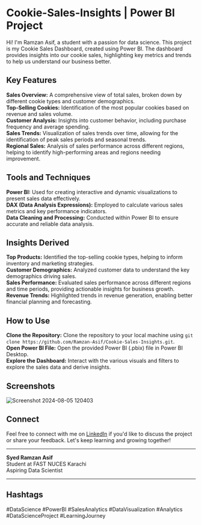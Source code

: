 # Cookie-Sales-Insights | Power BI Project

Hi! I'm Ramzan Asif, a student with a passion for data science. This project is my Cookie Sales Dashboard, created using Power BI. The dashboard provides insights into our cookie sales, highlighting key metrics and trends to help us understand our business better.

## Key Features
**Sales Overview:** A comprehensive view of total sales, broken down by different cookie types and customer demographics.  
**Top-Selling Cookies:** Identification of the most popular cookies based on revenue and sales volume.  
**Customer Analysis:** Insights into customer behavior, including purchase frequency and average spending.  
**Sales Trends:** Visualization of sales trends over time, allowing for the identification of peak sales periods and seasonal trends.  
**Regional Sales:** Analysis of sales performance across different regions, helping to identify high-performing areas and regions needing improvement.

## Tools and Techniques
**Power BI:** Used for creating interactive and dynamic visualizations to present sales data effectively.  
**DAX (Data Analysis Expressions):** Employed to calculate various sales metrics and key performance indicators.  
**Data Cleaning and Processing:** Conducted within Power BI to ensure accurate and reliable data analysis.

## Insights Derived
**Top Products:** Identified the top-selling cookie types, helping to inform inventory and marketing strategies.  
**Customer Demographics:** Analyzed customer data to understand the key demographics driving sales.  
**Sales Performance:** Evaluated sales performance across different regions and time periods, providing actionable insights for business growth.  
**Revenue Trends:** Highlighted trends in revenue generation, enabling better financial planning and forecasting.

## How to Use
**Clone the Repository:** Clone the repository to your local machine using `git clone https://github.com/Ramzan-Asif/Cookie-Sales-Insights.git`.  
**Open Power BI File:** Open the provided Power BI (.pbix) file in Power BI Desktop.  
**Explore the Dashboard:** Interact with the various visuals and filters to explore the sales data and derive insights.

## Screenshots
![Screenshot 2024-08-05 120403](https://github.com/user-attachments/assets/c1c1f666-8f5b-40bc-bd72-1035943ed7a2)

## Connect
Feel free to connect with me on [LinkedIn](https://www.linkedin.com/in/ramzan-asif/) if you'd like to discuss the project or share your feedback. Let's keep learning and growing together!

---

**Syed Ramzan Asif**  
Student at FAST NUCES Karachi  
Aspiring Data Scientist

---

## Hashtags
#DataScience #PowerBI #SalesAnalytics #DataVisualization #Analytics #DataScienceProject #LearningJourney

